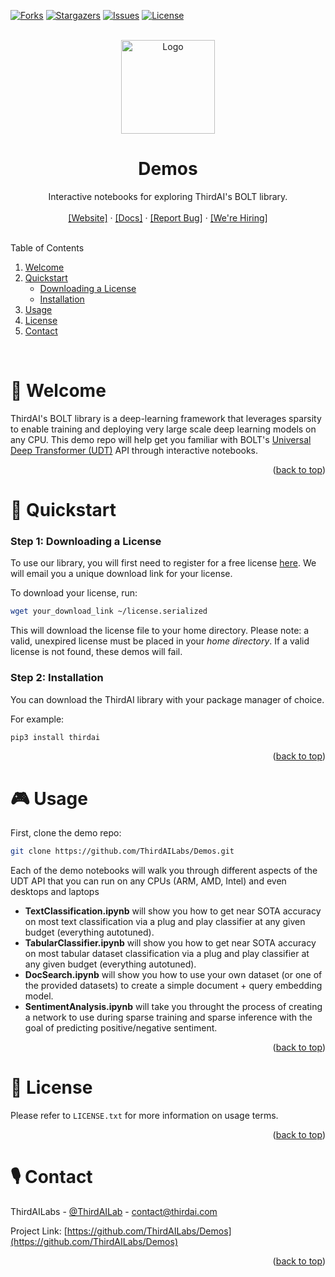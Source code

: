 <div id="top"></div>

[![Forks][forks-shield]][forks-url]
[![Stargazers][stars-shield]][stars-url]
[![Issues][issues-shield]][issues-url]
[![License][license-shield]][license-url]



<!-- PROJECT LOGO -->
<br />
<div align="center">
  <a href="https://github.com/ThirdAILabs/Demos">
    <img src="https://www.thirdai.com/wp-content/uploads/2017/01/ThirdAI_logo_foo.png" alt="Logo" width="150" height="">
  </a>

<h1 align="center">Demos</h1>

  <p align="center">
    Interactive notebooks for exploring ThirdAI's BOLT library.
    <br>
    <br>
    <a href="https://thirdai.com">[Website]</a>
    ·
    <a href="https://thirdai.com/docs/">[Docs]</a>
    ·
    <a href="https://github.com/ThirdAILabs/Demos/issues">[Report Bug]</a>
    ·
    <a href="https://www.thirdai.com/careers/">[We're Hiring]</a>
  </p>
</div>



<!-- TABLE OF CONTENTS -->
<br>
Table of Contents
<ol>
  <li>
    <a href="#👋-welcome">Welcome</a>
  </li>
  <li>
    <a href="#🚀-quickstart">Quickstart</a>
    <ul>
      <li><a href="#step-1:-downloading-a-license">Downloading a License</a></li>
      <li><a href="#step-2:-installation">Installation</a></li>
    </ul>
  </li>
  <li><a href="#🎮-usage">Usage</a></li>
  <li><a href="#📄-license">License</a></li>
  <li><a href="#🎙-contact">Contact</a></li>
</ol>

<br>



<!-- ABOUT THE PROJECT -->
# 👋 Welcome

ThirdAI's BOLT library is a deep-learning framework that leverages sparsity to enable training and deploying very large scale deep learning models on any CPU. This demo repo will help get you familiar with BOLT's [Universal Deep Transformer (UDT)](https://thirdailabs.github.io/thirdaibolt.html#thirdai.bolt.UniversalDeepTransformer) API through interactive notebooks.

<p align="right">(<a href="#top">back to top</a>)</p>



<!-- GETTING STARTED -->
# 🚀 Quickstart

### Step 1: Downloading a License

To use our library, you will first need to register for a free license [here](https://www.thirdai.com/try-bolt/). We will email you a unique download link for your license.

To download your license, run:

```sh
wget your_download_link ~/license.serialized
```

This will download the license file to your home directory. Please note: a valid, unexpired license must be placed in your <em>home directory</em>. If a valid license is not found, these demos will fail.

### Step 2: Installation

You can download the ThirdAI library with your package manager of choice.

For example:

```sh
pip3 install thirdai
```

<p align="right">(<a href="#top">back to top</a>)</p>



<!-- USAGE EXAMPLES -->
# 🎮 Usage

First, clone the demo repo:

```sh
git clone https://github.com/ThirdAILabs/Demos.git
```

Each of the demo notebooks will walk you through different aspects of the UDT API that you can run on any CPUs (ARM, AMD, Intel) and even desktops and laptops

<ul>
<li><strong>TextClassification.ipynb</strong> will show you how to get near SOTA accuracy on most text classification via a plug and play classifier at any given budget (everything autotuned).</li>
<li><strong>TabularClassifier.ipynb</strong> will show you how to get near SOTA accuracy on most tabular dataset classification via a plug and play classifier at any given budget (everything autotuned).</li>
<li><strong>DocSearch.ipynb</strong> will show you how to use your own dataset (or one of the provided datasets) to create a simple document + query embedding model.</li>
<li><strong>SentimentAnalysis.ipynb</strong> will take you throught the process of creating a network to use during sparse training and sparse inference with the goal of predicting positive/negative sentiment.
</ul>

<p align="right">(<a href="#top">back to top</a>)</p>



<!-- LICENSE -->
# 📄 License

Please refer to `LICENSE.txt` for more information on usage terms.

<p align="right">(<a href="#top">back to top</a>)</p>



<!-- CONTACT -->
# 🎙 Contact

ThirdAILabs - [@ThirdAILab](https://twitter.com/ThirdAILab) - [contact@thirdai.com](mailto:contact@thirdai.com)

Project Link: [https://github.com/ThirdAILabs/Demos](https://github.com/ThirdAILabs/Demos)

<p align="right">(<a href="#top">back to top</a>)</p>



<!-- MARKDOWN LINKS & IMAGES -->
[forks-shield]: https://img.shields.io/github/forks/thirdailabs/demos.svg?style=for-the-badge
[forks-url]: https://github.com/ThirdAILabs/Demos/network/members
[stars-shield]: https://img.shields.io/github/stars/thirdailabs/demos.svg?style=for-the-badge
[stars-url]: https://github.com/ThirdAILabs/Demos/stargazers
[issues-shield]: https://img.shields.io/github/issues/thirdailabs/demos.svg?style=for-the-badge
[issues-url]: https://github.com/ThirdAILabs/Demos/issues
[license-shield]: https://img.shields.io/github/license/thirdailabs/demos.svg?style=for-the-badge
[license-url]: https://github.com/ThirdAILabs/Demos/blob/master/LICENSE.txt
